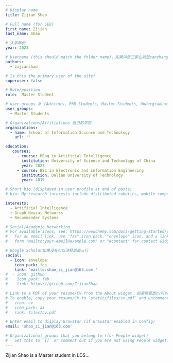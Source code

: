 ```yaml
---
# Display name
title: Zijian Shao

# Full name (for SEO)
first_name: Zijian
last_name: Shao

# 入学年份
year: 2023

# Username (this should match the folder name)，如果叫张三那么就是sanzhang
authors:
  - zijianshao

# Is this the primary user of the site? 
superuser: false

# Role/position 
role:  Master Student

# user_groups 从 (Advisors, PhD Students, Master Students, Undergraduate) 从这四个里面选
user_groups:
  - Master Students

# Organizations/Affiliations 自己的学院
organizations:
  - name: School of Information Scicnce and Technology
    url: ''

education:
   courses:
     - course: MEng in Artificial Intelligence
       institution: University of Science and Technology of China
       year: 2023
     - course: BSc in Electronic and Information Engineering
       institution: Dalian University of Technology
       year: 2019

# Short bio (displayed in user profile at end of posts)
# bio: My research interests include distributed robotics, mobile computing and programmable matter.

interests:
  - Artificial Intelligence
  - Graph Neural Networks
  - Recommender Systems

# Social/Academic Networking
# For available icons, see: https://wowchemy.com/docs/getting-started/page-builder/#icons
#   For an email link, use "fas" icon pack, "envelope" icon, and a link in the
#   form "mailto:your-email@example.com" or "#contact" for contact widget.

# Google Scholar如果没有可以注释后面三行
social:
  - icon: envelope
    icon_pack: fas
    link: 'mailto:shao_zi_jian@163.com,'
#  - icon: github
#    icon_pack: fab
#    link: https://github.com/ZijianShao

# Link to a PDF of your resume/CV from the About widget. 如果需要放cv可以发给我
# To enable, copy your resume/CV to `static/files/cv.pdf` and uncomment the lines below.
# - icon: cv
#   icon_pack: ai
#   link: files/cv.pdf

# Enter email to display Gravatar (if Gravatar enabled in Config)
email: 'shao_zi_jian@163.com'

# Organizational groups that you belong to (for People widget)
#   Set this to `[]` or comment out if you are not using People widget.
---
```


Zijian Shao is a Master student in LDS...
